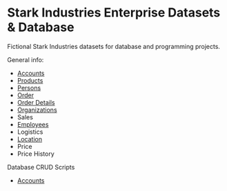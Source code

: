 # Stark Industries Enterprise Datasets & Database

Fictional Stark Industries datasets for database and programming projects.

General info:
- [Accounts](https://github.com/sean-gits-py/stark_corp_dataset/tree/main/datasets/accounts)
- [Products](https://github.com/sean-gits-py/stark_corp_dataset/tree/main/datasets/products)
- [Persons](https://github.com/sean-gits-py/stark_corp_dataset/tree/main/datasets/persons)
- [Order](https://github.com/sean-gits-py/stark_corp_dataset/tree/main/datasets/order)
- [Order Details](https://github.com/sean-gits-py/stark_corp_dataset/tree/main/datasets/order_details)
- [Organizations](https://github.com/sean-gits-py/stark_corp_dataset/tree/main/datasets/organizations)
- Sales
- [Employees](https://github.com/sean-gits-py/stark_corp_dataset/tree/main/datasets/employee)
- Logistics
- [Location](https://github.com/sean-gits-py/stark_corp_dataset/tree/main/datasets/location)
- Price
- Price History

Database CRUD Scripts
- [Accounts](https://github.com/sean-gits-py/stark_corp_dataset/tree/main/datasets/accounts)
